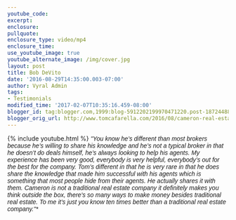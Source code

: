 ```yaml
---
youtube_code: 
excerpt:
enclosure:
pullquote:
enclosure_type: video/mp4
enclosure_time:
use_youtube_image: true
youtube_alternate_image: /img/cover.jpg
layout: post
title: Bob DeVito
date: '2016-08-29T14:35:00.003-07:00'
author: Vyral Admin
tags:
- Testimonials
modified_time: '2017-02-07T10:35:16.459-08:00'
blogger_id: tag:blogger.com,1999:blog-5912202199970471220.post-187244880177798045
blogger_orig_url: http://www.tomcafarella.com/2016/08/cameron-real-estate-group-bob-devito.html
---
```

{% include youtube.html %}
<i><span style="font-size: normal;"><span style="font-family: &quot;arial&quot; , &quot;helvetica&quot; , sans-serif;">"You know he’s different than most brokers because he’s willing to share his knowledge and he’s not a typical broker in that he doesn’t do deals himself, he’s always looking to help his agents. My experience has been very good, everybody is very helpful, everybody’s out for the best for the company. Tom’s different in that he is very rare in that he does share the knowledge that made him successful with his agents which is something that most people hide from their agents. He actually shares it with them. Cameron is not a traditional real estate company it definitely makes you think outside the box, there’s so many ways to make money besides traditional real estate. To me it’s just you know ten times better than a traditional real estate company."* 